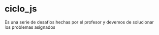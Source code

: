 # ciclo_js

Es una serie de desafios hechas por el profesor y devemos de solucionar los problemas asignados
